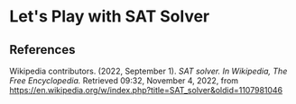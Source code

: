 # Let's Play with SAT Solver

## References

Wikipedia contributors. (2022, September 1). _SAT solver. In Wikipedia, The Free Encyclopedia._ Retrieved 09:32, November 4, 2022, from <https://en.wikipedia.org/w/index.php?title=SAT_solver&oldid=1107981046>
